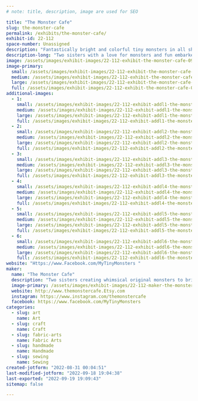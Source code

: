```yaml
---
# note: title, description, image are used for SEO

title: "The Monster Cafe"
slug: the-monster-cafe
permalink: /exhibits/the-monster-cafe/
exhibit-id: 22-112
space-number: Unassigned
description: "Fantastically bright and colorful tiny monsters in all shapes and sizes.  Handmade and unique."
description-long: "Two sisters with a love for monsters and fun embarked on a journey to share their creativity and imagination with others.  The Monster Cafe started as a birthday gift given to a beloved sister and blossomed into a wonderful outlet for our imagination.  We enjoy coming up with new creatures to share with others and ways to push our art.  Welcome to The Monster Cafe."
image: /assets/images/exhibit-images/22-112-exhibit-the-monster-cafe-09af1286-3423-4dee-bb98-747b4d4a4f99-large.jpeg
image-primary: 
  small: /assets/images/exhibit-images/22-112-exhibit-the-monster-cafe-09af1286-3423-4dee-bb98-747b4d4a4f99-small.jpeg
  medium: /assets/images/exhibit-images/22-112-exhibit-the-monster-cafe-09af1286-3423-4dee-bb98-747b4d4a4f99-medium.jpeg
  large: /assets/images/exhibit-images/22-112-exhibit-the-monster-cafe-09af1286-3423-4dee-bb98-747b4d4a4f99-large.jpeg
  full: /assets/images/exhibit-images/22-112-exhibit-the-monster-cafe-09af1286-3423-4dee-bb98-747b4d4a4f99-full.jpeg
additional-images: 
  - 1:
    small: /assets/images/exhibit-images/22-112-exhibit-addl1-the-monster-cafe-03dd5db9-18d7-4ac1-87d7-8c78a096d148-small.jpeg
    medium: /assets/images/exhibit-images/22-112-exhibit-addl1-the-monster-cafe-03dd5db9-18d7-4ac1-87d7-8c78a096d148-medium.jpeg
    large: /assets/images/exhibit-images/22-112-exhibit-addl1-the-monster-cafe-03dd5db9-18d7-4ac1-87d7-8c78a096d148-large.jpeg
    full: /assets/images/exhibit-images/22-112-exhibit-addl1-the-monster-cafe-03dd5db9-18d7-4ac1-87d7-8c78a096d148-full.jpeg
  - 2:
    small: /assets/images/exhibit-images/22-112-exhibit-addl2-the-monster-cafe-60e80d0a-da91-41f5-8b36-9da55cacadb4-small.jpeg
    medium: /assets/images/exhibit-images/22-112-exhibit-addl2-the-monster-cafe-60e80d0a-da91-41f5-8b36-9da55cacadb4-medium.jpeg
    large: /assets/images/exhibit-images/22-112-exhibit-addl2-the-monster-cafe-60e80d0a-da91-41f5-8b36-9da55cacadb4-large.jpeg
    full: /assets/images/exhibit-images/22-112-exhibit-addl2-the-monster-cafe-60e80d0a-da91-41f5-8b36-9da55cacadb4-full.jpeg
  - 3:
    small: /assets/images/exhibit-images/22-112-exhibit-addl3-the-monster-cafe-6ed3f161-3463-468a-b730-a09252279236-small.jpeg
    medium: /assets/images/exhibit-images/22-112-exhibit-addl3-the-monster-cafe-6ed3f161-3463-468a-b730-a09252279236-medium.jpeg
    large: /assets/images/exhibit-images/22-112-exhibit-addl3-the-monster-cafe-6ed3f161-3463-468a-b730-a09252279236-large.jpeg
    full: /assets/images/exhibit-images/22-112-exhibit-addl3-the-monster-cafe-6ed3f161-3463-468a-b730-a09252279236-full.jpeg
  - 4:
    small: /assets/images/exhibit-images/22-112-exhibit-addl4-the-monster-cafe-8676f8cd-fb8d-4090-bb06-a5504b052fa5-small.jpeg
    medium: /assets/images/exhibit-images/22-112-exhibit-addl4-the-monster-cafe-8676f8cd-fb8d-4090-bb06-a5504b052fa5-medium.jpeg
    large: /assets/images/exhibit-images/22-112-exhibit-addl4-the-monster-cafe-8676f8cd-fb8d-4090-bb06-a5504b052fa5-large.jpeg
    full: /assets/images/exhibit-images/22-112-exhibit-addl4-the-monster-cafe-8676f8cd-fb8d-4090-bb06-a5504b052fa5-full.jpeg
  - 5:
    small: /assets/images/exhibit-images/22-112-exhibit-addl5-the-monster-cafe-aa507df5-c731-4198-a67f-3bc61c856ced-small.jpeg
    medium: /assets/images/exhibit-images/22-112-exhibit-addl5-the-monster-cafe-aa507df5-c731-4198-a67f-3bc61c856ced-medium.jpeg
    large: /assets/images/exhibit-images/22-112-exhibit-addl5-the-monster-cafe-aa507df5-c731-4198-a67f-3bc61c856ced-large.jpeg
    full: /assets/images/exhibit-images/22-112-exhibit-addl5-the-monster-cafe-aa507df5-c731-4198-a67f-3bc61c856ced-full.jpeg
  - 6:
    small: /assets/images/exhibit-images/22-112-exhibit-addl6-the-monster-cafe-f00dffe8-8598-4f3f-92ca-4e2fe5a49ee7-small.jpeg
    medium: /assets/images/exhibit-images/22-112-exhibit-addl6-the-monster-cafe-f00dffe8-8598-4f3f-92ca-4e2fe5a49ee7-medium.jpeg
    large: /assets/images/exhibit-images/22-112-exhibit-addl6-the-monster-cafe-f00dffe8-8598-4f3f-92ca-4e2fe5a49ee7-large.jpeg
    full: /assets/images/exhibit-images/22-112-exhibit-addl6-the-monster-cafe-f00dffe8-8598-4f3f-92ca-4e2fe5a49ee7-full.jpeg
website: "Https://www.Facebook.com/MyTinyMonsters "
maker: 
  name: "The Monster Cafe"
  description: "Two sisters creating whimsical original monsters to brighten up your day.  From tiny shy creatures to others standing three feet tall, all of them looking for a forever home."
  image-primary: /assets/images/exhibit-images/22-112-maker-the-monster-cafe-e840cd65-1314-4c83-84f7-0db836ceaac1-medium.jpeg
  website: http://www.themonstercafe.Etsy.com
  instagram: https://www.instagram.com/themonstercafe
  facebook: https://www.facebook.com/MyTinyMonsters
categories: 
  - slug: art
    name: Art
  - slug: craft
    name: Craft
  - slug: fabric-arts
    name: Fabric Arts
  - slug: handmade
    name: Handmade
  - slug: sewing
    name: Sewing
created-jotform: "2022-08-31 00:04:51"
last-modified-jotform: "2022-09-18 19:04:38"
last-exported: "2022-09-19 19:09:43"
sitemap: false

---
```

